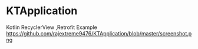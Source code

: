 # KTApplication
Kotlin RecyclerView ,Retrofit Example 
https://github.com/rajextreme9476/KTApplication/blob/master/screenshot.png
